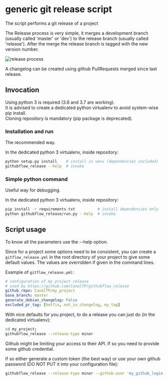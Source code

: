 # generic git release script

The script performs a git release of a project

The Release process is very simple, it merges a development branch (usually called 'master' or 'dev') to the release
branch (usually called 'release'). After the merge the release branch is tagged with the new version number.

![release process](doc/release.png)

A changelog can be created using github PullRequests merged since last release.

## Invocation

Using python 3 is required (3.6 and 3.7 are working).\
It is advised to create a dedicated python virtualenv to avoid system-wise pip install.\
Cloning repository is mandatory (pip package is deprecated).

### Installation and run

The recommended way.

In the dedicated python 3 virtualenv, inside repository:

```bash
python setup.py install    # install in venv (dependencies included)
githubflow_release --help  # invoke
```

### Simple python command

Useful way for debugging.

In the dedicated python 3 virtualenv, inside repository:

```bash
pip install -r requirements.txt          # install dependencies only
python githubflow_release/run.py --help  # invoke
```

## Script usage

To know all the parameters use the --help option.

Since for a project some options need to be consistent, you can create a `gitflow_release.yml` in the root
directory of your project to give some default values.
The values are overridden if given in the command lines.
  
Example of `gitflow_release.yml`:
  
```yml
# configuration of my project release
# used by https://github.com/CanalTP/githubflow_release
github_repo: CanalTP/my_project
base_branch: master
generate_debian_changelog: False
excluded_pr_tag: [hotfix, not_in_changelog, my_tag]
```

With nice defaults for you project, to do a release you can just do (in the dedicated virtualenv):

```bash
cd my_project;
githubflow_release --release-type minor
```

Github might be limiting your access to their API. If so you need to provide some github credential.

If so either generate a custom token (the best way) or use your own github password (DO NOT PUT it into
your configuration file):

```bash
githubflow_release --release-type minor --github-user 'my_github_login' --github-token 'my_github_custom_token_or_password'
```
